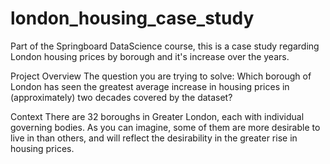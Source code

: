 # london_housing_case_study
Part of the Springboard DataScience course, this is a case study regarding London housing prices by borough and it's increase over the years. 

Project Overview
The question you are trying to solve: Which borough of London has seen the greatest average increase in housing prices in (approximately) two decades covered by the dataset? 

Context
There are 32 boroughs in Greater London, each with individual governing bodies. As you can imagine, some of them are more desirable to live in than others, and will reflect the desirability in the greater rise in housing prices. 

